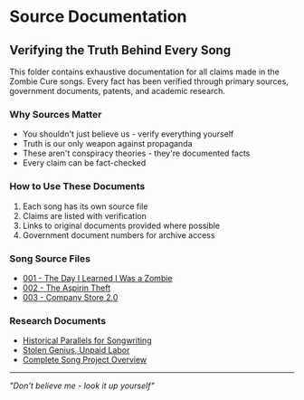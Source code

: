 # Source Documentation

## Verifying the Truth Behind Every Song

This folder contains exhaustive documentation for all claims made in the Zombie Cure songs. Every fact has been verified through primary sources, government documents, patents, and academic research.

### Why Sources Matter
- You shouldn't just believe us - verify everything yourself
- Truth is our only weapon against propaganda
- These aren't conspiracy theories - they're documented facts
- Every claim can be fact-checked

### How to Use These Documents
1. Each song has its own source file
2. Claims are listed with verification
3. Links to original documents provided where possible
4. Government document numbers for archive access

### Song Source Files
- [001 - The Day I Learned I Was a Zombie](./001-zombie-awakening-sources.md)
- [002 - The Aspirin Theft](./002-aspirin-theft-sources.md)
- [003 - Company Store 2.0](./003-company-store-sources.md)

### Research Documents
- [Historical Parallels for Songwriting](./historical-parallels.md)
- [Stolen Genius, Unpaid Labor](./stolen-genius.md)
- [Complete Song Project Overview](./american-history-song-project.md)

---
*"Don't believe me - look it up yourself"*
